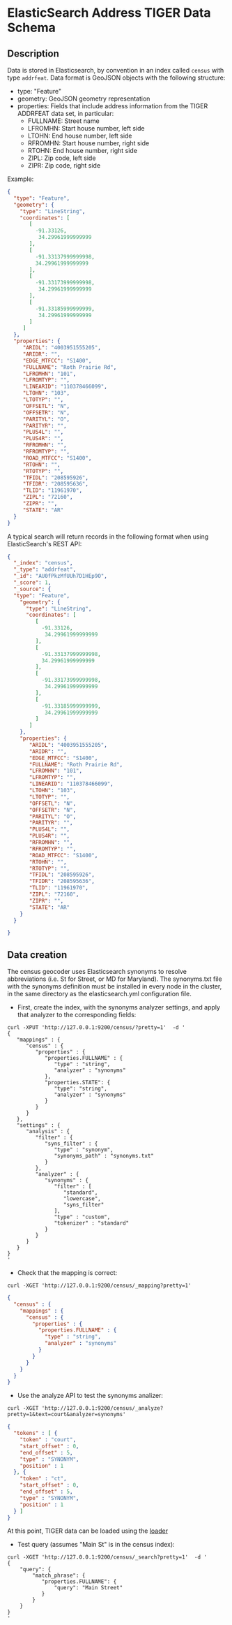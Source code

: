 # ElasticSearch Address TIGER Data Schema

## Description

Data is stored in Elasticsearch, by convention in an index called `census` with type `addrfeat`.
Data format is GeoJSON objects with the following structure:

* type: "Feature"
* geometry: GeoJSON geometry representation
* properties: Fields that include address information from the TIGER ADDRFEAT data set, in particular:
	* FULLNAME: Street name
	* LFROMHN: Start house number, left side
	* LTOHN: End house number, left side
	* RFROMHN: Start house number, right side
	* RTOHN: End house number, right side
	* ZIPL: Zip code, left side
	* ZIPR: Zip code, right side

Example:

```json
{
  "type": "Feature",
  "geometry": {
    "type": "LineString",
    "coordinates": [
       [
         -91.33126,
          34.29961999999999
       ],
       [
         -91.33137999999998,
         34.29961999999999
       ],
       [
         -91.33173999999998,
          34.29961999999999
       ],
       [
         -91.33185999999999,
          34.29961999999999
       ]
     ]
  },
  "properties": {
     "ARIDL": "4003951555205",
     "ARIDR": "",
     "EDGE_MTFCC": "S1400",
     "FULLNAME": "Roth Prairie Rd",
     "LFROMHN": "101",
     "LFROMTYP": "",
     "LINEARID": "110378466099",
     "LTOHN": "103",
     "LTOTYP": "",
     "OFFSETL": "N",
     "OFFSETR": "N",
     "PARITYL": "O",
     "PARITYR": "",
     "PLUS4L": "",
     "PLUS4R": "",
     "RFROMHN": "",
     "RFROMTYP": "",
     "ROAD_MTFCC": "S1400",
     "RTOHN": "",
     "RTOTYP": "",
     "TFIDL": "208595926",
     "TFIDR": "208595636",
     "TLID": "11961970",
     "ZIPL": "72160",
     "ZIPR": "",
     "STATE": "AR"
  }
}
```

A typical search will return records in the following format when using ElasticSearch's REST API:

```json
{
  "_index": "census",
  "_type": "addrfeat",
  "_id": "AU0fPkzMfUUh7D1HEp9O",
  "_score": 1,
  "_source": {
  "type": "Feature",
    "geometry": {
      "type": "LineString",
      "coordinates": [
         [
           -91.33126,
            34.29961999999999
         ],
         [
           -91.33137999999998,
           34.29961999999999
         ],
         [
           -91.33173999999998,
            34.29961999999999
         ],
         [
           -91.33185999999999,
            34.29961999999999
         ]
       ]
    },
    "properties": {
       "ARIDL": "4003951555205",
       "ARIDR": "",
       "EDGE_MTFCC": "S1400",
       "FULLNAME": "Roth Prairie Rd",
       "LFROMHN": "101",
       "LFROMTYP": "",
       "LINEARID": "110378466099",
       "LTOHN": "103",
       "LTOTYP": "",
       "OFFSETL": "N",
       "OFFSETR": "N",
       "PARITYL": "O",
       "PARITYR": "",
       "PLUS4L": "",
       "PLUS4R": "",
       "RFROMHN": "",
       "RFROMTYP": "",
       "ROAD_MTFCC": "S1400",
       "RTOHN": "",
       "RTOTYP": "",
       "TFIDL": "208595926",
       "TFIDR": "208595636",
       "TLID": "11961970",
       "ZIPL": "72160",
       "ZIPR": "",
       "STATE": "AR"
    }
  }

}
```

## Data creation

The census geocoder uses Elasticsearch synonyms to resolve abbreviations (i.e. St for Street, or MD for Maryland).
The synonyms.txt file with the synonyms definition must be installed in every node in the cluster, in the same directory as the elasticsearch.yml configuration file.

* First, create the index, with the synonyms analyzer settings, and apply that analyzer to the corresponding fields:

```
curl -XPUT 'http://127.0.0.1:9200/census/?pretty=1'  -d '
{
   "mappings" : {
      "census" : {
         "properties" : {
            "properties.FULLNAME" : {
               "type" : "string",
               "analyzer" : "synonyms"
            },
            "properties.STATE": {
               "type": "string",
               "analyzer" : "synonyms"
            }
         }
      }
   },
   "settings" : {
      "analysis" : {
         "filter" : {
            "syns_filter" : {
               "type" : "synonym",
               "synonyms_path" : "synonyms.txt"
            }
         },
         "analyzer" : {
            "synonyms" : {
               "filter" : [
                  "standard",
                  "lowercase",
                  "syns_filter"
               ],
               "type" : "custom",
               "tokenizer" : "standard"
            }
         }
      }
   }
}
'
```

* Check that the mapping is correct:

`curl -XGET 'http://127.0.0.1:9200/census/_mapping?pretty=1'`

```json
{
  "census" : {
    "mappings" : {
      "census" : {
        "properties" : {
          "properties.FULLNAME" : {
            "type" : "string",
            "analyzer" : "synonyms"
          }
        }
      }
    }
  }
}
```

* Use the analyze API to test the synonyms analizer:

`curl -XGET 'http://127.0.0.1:9200/census/_analyze?pretty=1&text=court&analyzer=synonyms'`

```json
{
  "tokens" : [ {
    "token" : "court",
    "start_offset" : 0,
    "end_offset" : 5,
    "type" : "SYNONYM",
    "position" : 1
  }, {
    "token" : "ct",
    "start_offset" : 0,
    "end_offset" : 5,
    "type" : "SYNONYM",
    "position" : 1
  } ]
}
```

At this point, TIGER data can be loaded using the [loader](https://github.com/cfpb/grasshopper-loader)

* Test query (assumes "Main St" is in the census index):

```
curl -XGET 'http://127.0.0.1:9200/census/_search?pretty=1'  -d '
{
    "query": {
        "match_phrase": {
           "properties.FULLNAME": {
               "query": "Main Street"
           }
        }
    }
}
'
```
